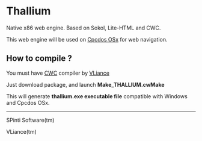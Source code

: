# Thallium
Native x86 web engine. Based on Sokol, Lite-HTML and CWC.

This web engine will be used on [Cpcdos OSx](https://cpcdos.net) for web navigation.

## How to compile ?
You must have [CWC](https://github.com/VLiance/Cwc) compiler by [VLiance](https://github.com/VLiance)

Just download package, and launch **Make_THALLIUM.cwMake** 

This will generate **thallium.exe executable file** compatible with Windows and Cpcdos OSx.

---

SPinti Software(tm)

VLiance(tm)

